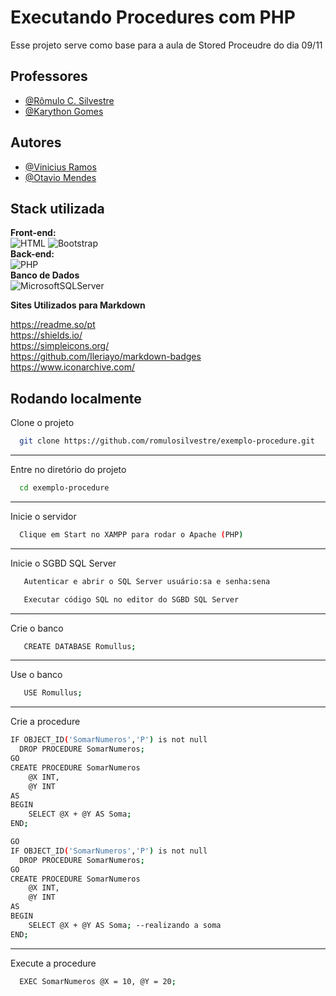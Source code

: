 

# Executando Procedures com PHP

Esse projeto serve como base para a aula de Stored Proceudre do dia
09/11




## Professores


- [@Rômulo C. Silvestre](https://www.github.com/romulosilvestre)
- [@Karython Gomes](https://www.github.com/karythongomes)


## Autores

- [@Vinicius Ramos](https://www.github.com/viniciusr888)
- [@Otavio Mendes](https://www.github.com/otaviomendessantos)







## Stack utilizada

**Front-end:**  
![HTML](https://icons.iconarchive.com/icons/cornmanthe3rd/plex/48/Other-html-5-icon.png) ![Bootstrap](https://img.shields.io/badge/bootstrap-%238511FA.svg?style=for-the-badge&logo=bootstrap&logoColor=white)  
**Back-end:**  
![PHP](https://icons.iconarchive.com/icons/simpleicons-team/simple/48/php-icon.png)  
**Banco de Dados**  
![MicrosoftSQLServer](https://img.shields.io/badge/Microsoft%20SQL%20Server-CC2927?style=for-the-badge&logo=microsoft%20sql%20server&logoColor=white)  


**Sites Utilizados para Markdown**  

https://readme.so/pt  
https://shields.io/  
https://simpleicons.org/  
https://github.com/Ileriayo/markdown-badges  
https://www.iconarchive.com/ 










## Rodando localmente

Clone o projeto

```bash
  git clone https://github.com/romulosilvestre/exemplo-procedure.git
```
---
Entre no diretório do projeto

```bash
  cd exemplo-procedure
```
---

Inicie o servidor

```bash
  Clique em Start no XAMPP para rodar o Apache (PHP)
```
---
Inicie o SGBD SQL Server

```bash
   Autenticar e abrir o SQL Server usuário:sa e senha:sena
```

```bash
   Executar código SQL no editor do SGBD SQL Server
```
---
Crie o banco

```bash
   CREATE DATABASE Romullus;
```
---

Use o banco
```bash
   USE Romullus;
```
---
Crie a procedure
```bash
IF OBJECT_ID('SomarNumeros','P') is not null 
  DROP PROCEDURE SomarNumeros; 
GO
CREATE PROCEDURE SomarNumeros  
    @X INT, 
    @Y INT
AS
BEGIN
    SELECT @X + @Y AS Soma; 
END;

GO  
IF OBJECT_ID('SomarNumeros','P') is not null 
  DROP PROCEDURE SomarNumeros; 
GO
CREATE PROCEDURE SomarNumeros  
    @X INT, 
    @Y INT
AS
BEGIN
    SELECT @X + @Y AS Soma; --realizando a soma
END;
```
---
Execute a procedure 
```bash
  EXEC SomarNumeros @X = 10, @Y = 20; 
```



